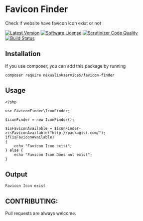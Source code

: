 # Favicon Finder
Check if website have favicon icon exist or not

[![Latest Version](https://img.shields.io/packagist/v/nexuslinkservices/favicon-finder.svg?style=flat-square)](https://packagist.org/packages/nexuslinkservices/favicon-finder)
[![Software License](http://img.shields.io/badge/license-MIT-brightgreen.svg?style=flat-square)](LICENSE)
[![Scrutinizer Code Quality](https://scrutinizer-ci.com/g/nexuslinkservices/favicon-finder/badges/quality-score.png?b=master)](https://scrutinizer-ci.com/g/nexuslinkservices/favicon-finder/?branch=master)
[![Build Status](https://scrutinizer-ci.com/g/nexuslinkservices/favicon-finder/badges/build.png?b=master)](https://scrutinizer-ci.com/g/nexuslinkservices/favicon-finder/build-status/master)

## Installation

If you use composer, you can add this package by running 

````
composer require nexuslinkservices/favicon-finder
````

## Usage

```
<?php

use FaviconFinder\IconFinder;

$iconFinder = new IconFinder();

$isFaviconAvailable = $iconFinder->isFaviconAvailable("http://packagist.com/");
if(isFaviconAvailable)
{
    echo "Favicon Icon exist";
} else {
    echo "Favicon Icon Does not exist";
}

```

## Output

```
Favicon Icon exist

```

## CONTRIBUTING:

Pull requests are always welcome.